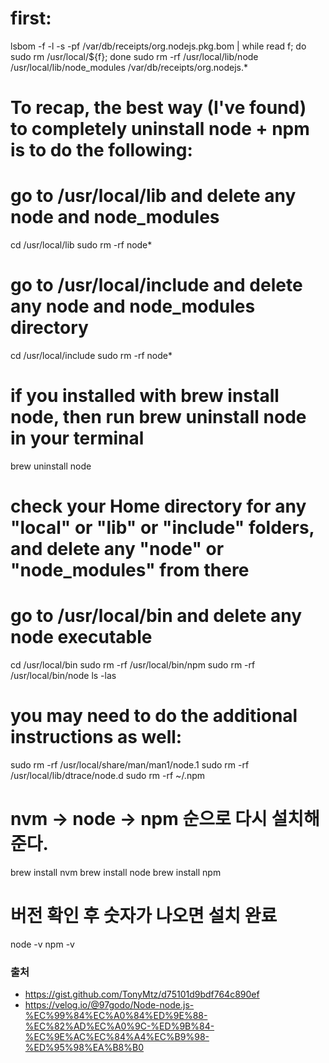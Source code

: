 # first:
lsbom -f -l -s -pf /var/db/receipts/org.nodejs.pkg.bom | while read f; do  sudo rm /usr/local/${f}; done
sudo rm -rf /usr/local/lib/node /usr/local/lib/node_modules /var/db/receipts/org.nodejs.*

# To recap, the best way (I've found) to completely uninstall node + npm is to do the following:

# go to /usr/local/lib and delete any node and node_modules
cd /usr/local/lib
sudo rm -rf node*

# go to /usr/local/include and delete any node and node_modules directory
cd /usr/local/include
sudo rm -rf node*

# if you installed with brew install node, then run brew uninstall node in your terminal
brew uninstall node

# check your Home directory for any "local" or "lib" or "include" folders, and delete any "node" or "node_modules" from there
# go to /usr/local/bin and delete any node executable
cd /usr/local/bin
sudo rm -rf /usr/local/bin/npm
sudo rm -rf /usr/local/bin/node
ls -las

# you may need to do the additional instructions as well:
sudo rm -rf /usr/local/share/man/man1/node.1
sudo rm -rf /usr/local/lib/dtrace/node.d
sudo rm -rf ~/.npm

# nvm → node → npm 순으로 다시 설치해준다.
brew install nvm
brew install node
brew install npm

# 버전 확인 후 숫자가 나오면 설치 완료
node -v
npm -v

### 출처
 - https://gist.github.com/TonyMtz/d75101d9bdf764c890ef
 - https://velog.io/@97godo/Node-node.js-%EC%99%84%EC%A0%84%ED%9E%88-%EC%82%AD%EC%A0%9C-%ED%9B%84-%EC%9E%AC%EC%84%A4%EC%B9%98-%ED%95%98%EA%B8%B0